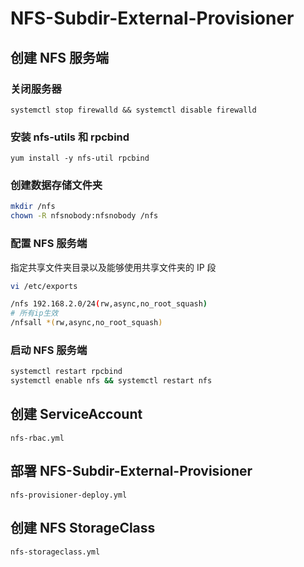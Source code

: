 # NFS-Subdir-External-Provisioner

## 创建 NFS 服务端

### 关闭服务器

`systemctl stop firewalld && systemctl disable firewalld`

### 安装 nfs-utils 和 rpcbind

`yum install -y nfs-util rpcbind`

### 创建数据存储文件夹

```sh
mkdir /nfs
chown -R nfsnobody:nfsnobody /nfs
```

### 配置 NFS 服务端

指定共享文件夹目录以及能够使用共享文件夹的 IP 段

```sh
vi /etc/exports

/nfs 192.168.2.0/24(rw,async,no_root_squash)
# 所有ip生效
/nfsall *(rw,async,no_root_squash)
```

### 启动 NFS 服务端

```sh
systemctl restart rpcbind
systemctl enable nfs && systemctl restart nfs
```

## 创建 ServiceAccount

`nfs-rbac.yml`

## 部署 NFS-Subdir-External-Provisioner

`nfs-provisioner-deploy.yml`

## 创建 NFS StorageClass

`nfs-storageclass.yml`
